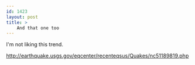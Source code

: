 ```yaml
---
id: 1423
layout: post
title: >
    And that one too
---
```


I'm not liking this trend.

<a href="http://earthquake.usgs.gov/eqcenter/recenteqsus/Quakes/nc51189819.php">http://earthquake.usgs.gov/eqcenter/recenteqsus/Quakes/nc51189819.php</a>
